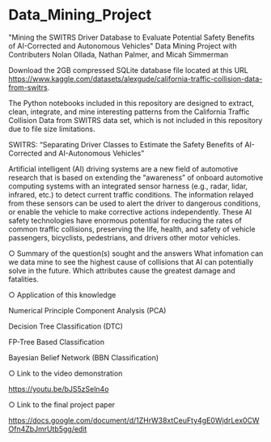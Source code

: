 # Data_Mining_Project
"Mining the SWITRS Driver Database to Evaluate Potential Safety Benefits of AI-Corrected and Autonomous Vehicles" 
Data Mining Project with Contributers Nolan Ollada, Nathan Palmer, and Micah Simmerman

Download the 2GB compressed SQLite database file located at this URL https://www.kaggle.com/datasets/alexgude/california-traffic-collision-data-from-switrs. 

The Python notebooks included in this repository are designed to extract, clean, integrate, and mine interesting patterns from the California Traffic Collision Data from SWITRS data set, which is not included in this repository due to file size limitations. 

SWITRS: “Separating Driver Classes to Estimate the Safety Benefits of AI-Corrected and AI-Autonomous Vehicles”

Artificial intelligent (AI) driving systems are a new field of automotive research that is based on extending the “awareness” of onboard automotive computing systems with an integrated sensor harness (e.g., radar, lidar, infrared, etc.) to detect current traffic conditions. The information relayed from these sensors can be used to alert the driver to dangerous conditions, or enable the vehicle to make corrective actions independently. These AI safety technologies have enormous potential for reducing the rates of common traffic collisions, preserving the life, health, and safety of vehicle passengers, bicyclists, pedestrians, and drivers other motor vehicles.

○ Summary of the question(s) sought and the answers
What infomation can we data mine to see the highest cause of collisions that AI can potentially solve in the future. Which attributes cause the greatest damage and fatalities. 


○ Application of this knowledge

Numerical Principle Component Analysis (PCA)

Decision Tree Classification (DTC)

 FP-Tree Based Classification

Bayesian Belief Network (BBN Classification)


○ Link to the video demonstration

https://youtu.be/bJS5zSeln4o

○ Link to the final project paper 

https://docs.google.com/document/d/1ZHrW38xtCeuFty4gE0WjdrLex0CWOfn4ZbJmrUtb5gg/edit
